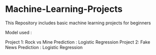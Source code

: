 # Machine-Learning-Projects
This Repository includes basic machine learning projects for beginners

Model used :

Project 1: Rock vs Mine Prediction : Logistic Regression
Project 2: Fake News Prediction    : Logistic Regression
